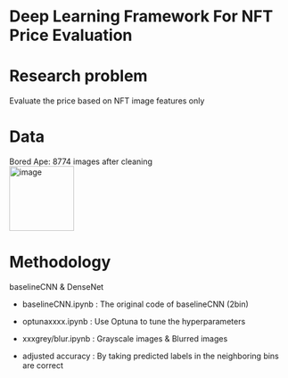 # Deep Learning Framework For NFT Price Evaluation

# Research problem 
Evaluate the price based on NFT image features only

# Data
Bored Ape: 8774 images after cleaning \
<img width="116" alt="image" src="https://user-images.githubusercontent.com/54750727/196317777-dd197de8-06d2-4d0e-a955-2f01a4e9b926.png">


# Methodology
baselineCNN & DenseNet

- baselineCNN.ipynb : 
The original code of baselineCNN (2bin)

- optunaxxxx.ipynb :
Use Optuna to tune the hyperparameters

- xxxgrey/blur.ipynb :
Grayscale images & Blurred images

- adjusted accuracy :
By taking predicted labels in the neighboring bins are correct
